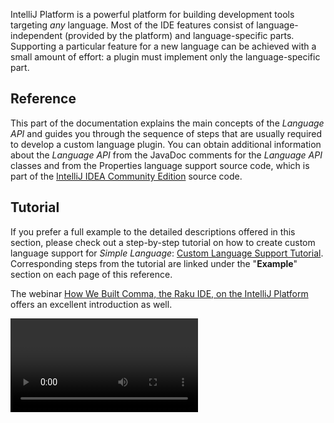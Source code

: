 [//]: # (title: Custom Language Support)

<!-- Copyright 2000-2022 JetBrains s.r.o. and other contributors. Use of this source code is governed by the Apache 2.0 license that can be found in the LICENSE file. -->

IntelliJ Platform is a powerful platform for building development tools targeting *any* language.
Most of the IDE features consist of language-independent (provided by the platform) and language-specific parts.
Supporting a particular feature for a new language can be achieved with a small amount of effort:
a plugin must implement only the language-specific part.

## Reference

This part of the documentation explains the main concepts of the *Language API* and guides you through the sequence of steps that are usually required to develop a custom language plugin.
You can obtain additional information about the *Language API* from the JavaDoc comments for the *Language API* classes and from the Properties language support source code, which is part of the [IntelliJ IDEA Community Edition](https://github.com/JetBrains/intellij-community) source code.

## Tutorial

If you prefer a full example to the detailed descriptions offered in this section, please check out a step-by-step tutorial on how to create custom language support for _Simple Language_:
[Custom Language Support Tutorial](custom_language_support_tutorial.md).
Corresponding steps from the tutorial are linked under the "**Example**" section on each page of this reference.

The webinar [How We Built Comma, the Raku IDE, on the IntelliJ Platform](https://blog.jetbrains.com/platform/2020/01/webinar-recording-how-we-built-comma-the-raku-ide-on-the-intellij-platform/) offers an excellent introduction as well.

<video href="zDP9uUMYrvs" title="How We Built Comma, the Raku IDE, on the IntelliJ Platform" width="300"/>

## Topics

### Initial Setup

* [](registering_file_type.md)
* [](implementing_lexer.md)
* [](implementing_parser_and_psi.md)
* [](syntax_highlighting_and_error_highlighting.md)

### Resolving and Completion

* [](references_and_resolve.md)
* [](symbols.md)
* [](declarations_and_references.md)
* [](navigation.md)
* [](code_completion.md)

### Refactoring

* [](find_usages.md)
* [](rename_refactoring.md)
* [](safe_delete_refactoring.md)

### Editor and IDE Features

* [](code_formatting.md)
* [](code_inspections_and_intentions.md)
* [](structure_view.md)
* [](surround_with.md)
* [](go_to_class_and_go_to_symbol.md)
* [](documentation.md)
* [](additional_minor_features.md)
* Parameter Info
* Parameter Hints

> If a topic you are interested in is not covered in the above sections, let us know via the "**Was this page helpful?**" feedback form below or [other channels](getting_help.md#problems-with-the-guide).
>
> Please be specific about the topics and reasons for adding them, and leave your email in case we need more details.
>
{type="note"}
